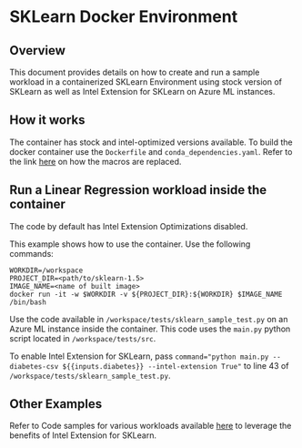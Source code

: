 # SKLearn Docker Environment 

## Overview
This document provides details on how to create and run a sample workload in a containerized SKLearn Environment using stock version of SKLearn as well as Intel Extension for SKLearn on Azure ML instances.

## How it works
The container has stock and intel-optimized versions available. 
To build the docker container use the `Dockerfile` and `conda_dependencies.yaml`.
Refer to the link [here](https://github.com/Azure/azureml-assets/wiki/Environments#testing-environment-image-builds) on how the macros are replaced.

## Run a Linear Regression workload inside the container
The code by default has Intel Extension Optimizations disabled.

This example shows how to use the container. Use the following commands:
```
WORKDIR=/workspace
PROJECT_DIR=<path/to/sklearn-1.5>
IMAGE_NAME=<name of built image>
docker run -it -w $WORKDIR -v ${PROJECT_DIR}:${WORKDIR} $IMAGE_NAME /bin/bash 
```
Use the code available in `/workspace/tests/sklearn_sample_test.py` on an Azure ML instance inside the container. This code uses the `main.py` python script located in `/workspace/tests/src`. 

To enable Intel Extension for SKLearn, pass `command="python main.py --diabetes-csv ${{inputs.diabetes}} --intel-extension True"` to line 43 of `/workspace/tests/sklearn_sample_test.py`.

## Other Examples 
Refer to Code samples for various workloads available [here](https://github.com/intel/scikit-learn-intelex/tree/master/examples/notebooks#snake-intelr-extension-for-scikit-learn-notebooks) to leverage the benefits of Intel Extension for SKLearn.


